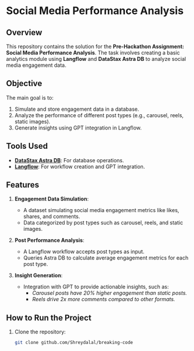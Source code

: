 # Social Media Performance Analysis

## Overview

This repository contains the solution for the **Pre-Hackathon Assignment: Social Media Performance Analysis**. The task involves creating a basic analytics module using **Langflow** and **DataStax Astra DB** to analyze social media engagement data.

## Objective

The main goal is to:
1. Simulate and store engagement data in a database.
2. Analyze the performance of different post types (e.g., carousel, reels, static images).
3. Generate insights using GPT integration in Langflow.

## Tools Used

- **[DataStax Astra DB](https://www.datastax.com/)**: For database operations.
- **[Langflow](https://www.langflow.org/)**: For workflow creation and GPT integration.

## Features

1. **Engagement Data Simulation**:
   - A dataset simulating social media engagement metrics like likes, shares, and comments.
   - Data categorized by post types such as carousel, reels, and static images.

2. **Post Performance Analysis**:
   - A Langflow workflow accepts post types as input.
   - Queries Astra DB to calculate average engagement metrics for each post type.

3. **Insight Generation**:
   - Integration with GPT to provide actionable insights, such as:
     - *Carousel posts have 20% higher engagement than static posts.*
     - *Reels drive 2x more comments compared to other formats.*

## How to Run the Project

1. Clone the repository:
   ```bash
   git clone github.com/Shreydalal/breaking-code
